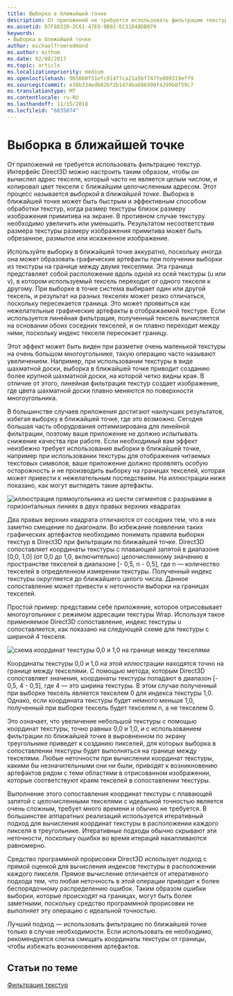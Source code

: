 ```yaml
---
title: Выборка в ближайшей точке
description: От приложений не требуется использовать фильтрацию текстур.
ms.assetid: D7F88320-2C61-47E9-9B92-EC31D48DB079
keywords:
- Выборка в ближайшей точке
author: michaelfromredmond
ms.author: mithom
ms.date: 02/08/2017
ms.topic: article
ms.localizationpriority: medium
ms.openlocfilehash: 965660f51efc914f7ca21a5bf747fe809319eff9
ms.sourcegitcommit: e38b334edb82bf2b1474ba686990f4299b8f59c7
ms.translationtype: MT
ms.contentlocale: ru-RU
ms.lasthandoff: 11/15/2018
ms.locfileid: "6835874"
---
```

# <a name="span-iddirect3dconceptsnearest-pointsamplingspannearest-point-sampling"></a><span id="direct3dconcepts.nearest-point_sampling"></span>Выборка в ближайшей точке


От приложений не требуется использовать фильтрацию текстур. Интерфейс Direct3D можно настроить таким образом, чтобы он вычислял адрес текселя, который часто не является целым числом, и копировал цвет текселя с ближайшим целочисленным адресом. Этот процесс называется *выборкой в ближайшей точке*. Выборка в ближайшей точке может быть быстрым и эффективным способом обработки текстур, когда размер текстуры близок размеру изображения примитива на экране. В противном случае текстуру необходимо увеличить или уменьшить. Результатом несоответствия размера текстуры размеру изображения примитива может быть обрезанное, размытое или искаженное изображение.

Используйте выборку в ближайшей точке аккуратно, поскольку иногда она может образовать графические артефакты при получении выборки из текстуры на границе между двумя текселями. Эта граница представляет собой расположение вдоль одной из осей текстуры (u или v), в котором используемый тексель переходит от одного текселя к другому. При выборке в точке система выбирает один или другой тексель, и результат на разных текселях может резко отличаться, поскольку пересекается граница. Это может проявиться как нежелательные графические артефакты в отображаемой текстуре. Если используется линейная фильтрация, полученный тексель вычисляется на основании обоих соседних текселей, и он плавно переходит между ними, поскольку индекс текселя пересекает границу.

Этот эффект может быть виден при разметке очень маленькой текстуры на очень большом многоугольнике, такую операцию часто называют увеличением. Например, при использовании текстуры в виде шахматной доски, выборка в ближайшей точке приводит созданию более крупной шахматной доски, на которой четко видны края. В отличие от этого, линейная фильтрация текстур создает изображение, где цвета шахматной доски плавно меняются по поверхности многоугольника.

В большинстве случаев приложения достигают наилучших результатов, избегая выборку в ближайшей точке, где это возможно. Сегодня большая часть оборудования оптимизирована для линейной фильтрации, поэтому ваше приложение не должно испытывать снижение качества при работе. Если необходимый вам эффект неизбежно требует использования выборки в ближайшей точке, например при использовании текстуры для отображения читаемых текстовых символов, ваше приложение должно проявлять особую осторожность и не производить выборку на границах текселей, которая может привести к нежелательным последствиям. На иллюстрации ниже показано, как могут выглядеть такие артефакты.

![иллюстрация прямоугольника из шести сегментов с разрывами в горизонтальных линиях в двух правых верхних квадратах](images/ptrtfct.png)

Два правых верхних квадрата отличаются от соседних тем, что в них заметно смещение по диагонали. Во избежание появления таких графических артефактов необходимо понимать правила выборки текстур в Direct3D при фильтрации по ближайшей точке. Direct3D сопоставляет координаты текстуры с плавающей запятой в диапазоне \[0,0, 1,0\] (от 0,0 до 1,0, включительно) целочисленному значению в пространстве текселей в диапазоне \[- 0,5, n - 0,5\], где n — количество текселей в определенном измерении текстуры. Полученный индекс текстуры округляется до ближайшего целого числа. Данное сопоставление может привести к неточности выборки на границах текселей.

Простой пример: представим себе приложение, которое отрисовывает многоугольники с режимом адресации текстуры Wrap. Используя такое применяемое Direct3D сопоставление, индекс текстуры u сопоставляется, как показано на следующей схеме для текстуры с шириной 4 текселя.

![схема координат текстуры 0,0 и 1,0 на границе между текселями](images/ptsmpprb.png)

Координаты текстуры 0,0 и 1,0 на этой иллюстрации находятся точно на границе между текселями. С помощью метода, которым Direct3D сопоставляет значения, координаты текстуры попадают в диапазон \[- 0,5, 4 - 0,5\], где 4 — это ширина текстуры. В этом случае полученный при выборке тексель является текселем 0 для индекса текстуры 1,0. Однако, если координата текстуры будет немного меньше 1,0, полученный при выборке тексель будет текселем n, а не текселем 0.

Это означает, что увеличение небольшой текстуры с помощью координат текстуры, точно равных 0,0 и 1,0, и с использованием фильтрации по ближайшей точке в выровненном по экрану треугольнике приведет к созданию пикселей, для которых выборка в сопоставлении текстуры будет выполняться на границе между текселями. Любые неточности при вычислении координат текстуры, какими бы незначительными они ни были, приводят к возникновению артефактов рядом с теми областями в отрисованном изображении, которые соответствуют краям текселей в сопоставлении текстуры.

Выполнение этого сопоставления координат текстуры с плавающей запятой с целочисленными текселями с идеальной точностью является очень сложным, требует много времени и обычно не требуется. В большинстве аппаратных реализаций используется итеративный подход для вычисления координат текстуры в расположении каждого пикселя в треугольнике. Итеративные подходы обычно скрывают эти неточности, поскольку ошибки во время итераций накапливаются равномерно.

Средство программной прорисовки Direct3D использует подход с прямой оценкой для вычисления индексов текстуры в расположении каждого пикселя. Прямое вычисление отличается от итеративного подхода тем, что любая неточность в этой операции приводит к более беспорядочному распределению ошибок. Таким образом ошибки выборки, которые происходят на границах, могут быть более заметными, поскольку средство программной прорисовки не выполняет эту операцию с идеальной точностью.

Лучший подход — использовать фильтрацию по ближайшей точке только в случае необходимости. Если использовать ее необходимо, рекомендуется слегка смещать координаты текстуры от границы, чтобы избежать возникновения артефактов.

## <a name="span-idrelated-topicsspanrelated-topics"></a><span id="related-topics"></span>Статьи по теме


[Фильтрация текстур](texture-filtering.md)

 

 





